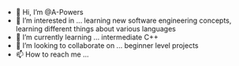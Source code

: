 - 👋 Hi, I’m @A-Powers
- 👀 I’m interested in ... learning new software engineering concepts, learning different things about various languages
- 🌱 I’m currently learning ... intermediate C++
- 💞️ I’m looking to collaborate on ... beginner level projects
- 📫 How to reach me ...

<!---
A-Powers/A-Powers is a ✨ special ✨ repository because its `README.md` (this file) appears on your GitHub profile.
You can click the Preview link to take a look at your changes.
--->
